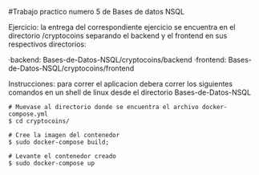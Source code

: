 #Trabajo practico numero 5 de Bases de datos NSQL

Ejercicio: la entrega del correspondiente ejercicio se encuentra en el directorio /cryptocoins
separando el backend y el frontend en sus respectivos directorios:

·backend: Bases-de-Datos-NSQL/cryptocoins/backend
·frontend: Bases-de-Datos-NSQL/cryptocoins/frontend

Instrucciones: para correr el aplicacion debera correr los siguientes comandos en un shell de linux desde el directorio Bases-de-Datos-NSQL
    
    # Muevase al directorio donde se encuentra el archivo docker-compose.yml
    $ cd cryptocoins/

    # Cree la imagen del contenedor
    $ sudo docker-compose build;

    # Levante el contenedor creado
    $ sudo docker-compose up
